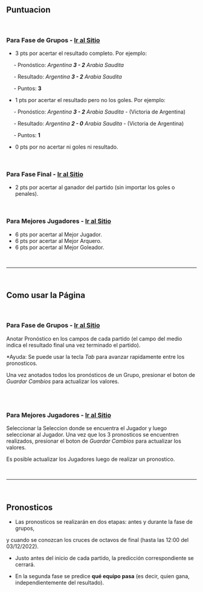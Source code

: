 ## Puntuacion

<br/>

### Para Fase de Grupos - [Ir al Sitio](/fase-grupos)

- 3 pts por acertar el resultado completo. Por ejemplo:
  
&nbsp;&nbsp;&nbsp;&nbsp; - Pronóstico: *Argentina* ***3 - 2*** *Arabia Saudita* 

&nbsp;&nbsp;&nbsp;&nbsp; - Resultado: *Argentina* ***3 - 2*** *Arabia Saudita* 

&nbsp;&nbsp;&nbsp;&nbsp; - Puntos: **3**

- 1 pts por acertar el resultado pero no los goles. Por ejemplo:

&nbsp;&nbsp;&nbsp;&nbsp; - Pronóstico: *Argentina* ***3 - 2*** *Arabia Saudita* - (Victoria de Argentina)

&nbsp;&nbsp;&nbsp;&nbsp; - Resultado: *Argentina* ***2 - 0*** *Arabia Saudita* - (Victoria de Argentina)

&nbsp;&nbsp;&nbsp;&nbsp; - Puntos: **1**

- 0 pts por no acertar ni goles ni resultado.
  
<br/>

### Para Fase Final - [Ir al Sitio](/fase-final)

- 2 pts por acertar al ganador del partido (sin importar los goles o penales).

<br/>

### Para Mejores Jugadores - [Ir al Sitio](/mejores-jugadores)

- 6 pts por acertar al Mejor Jugador.
- 6 pts por acertar al Mejor Arquero.
- 6 pts por acertar al Mejor Goleador.

<br/>

---  
<br/>

## Como usar la Página

<br/>

### Para Fase de Grupos - [Ir al Sitio](/fase-grupos)

Anotar Pronóstico en los campos de cada partido (el campo del medio indica el resultado final una vez terminado el partido). 

*Ayuda: Se puede usar la tecla *Tab* para avanzar rapidamente entre los pronosticos.

Una vez anotados todos los pronósticos de un Grupo, presionar el boton de *Guardar Cambios* para actualizar los valores.

<br/>

<!-- ### Para Fase Final - [Ir al Sitio](/fase-final) -->

<!-- REVIEW escribir -->

<br/>

### Para Mejores Jugadores - [Ir al Sitio](/mejores-jugadores)

Seleccionar la Seleccion donde se encuentra el Jugador y luego seleccionar al Jugador. Una vez que los 3 pronosticos se encuentren realizados, presionar el boton de *Guardar Cambios* para actualizar los valores.

Es posible actualizar los Jugadores luego de realizar un pronostico.

<br/>

---  
<br/>

## Pronosticos

- Las pronosticos se realizarán en dos etapas: antes y durante la fase de grupos, 
<!-- TODO revisar y reescribir -->
  y cuando se conozcan los cruces de octavos de final (hasta las 12:00 del 03/12/2022).
- Justo antes del inicio de cada partido, la predicción correspondiente se cerrará.
<!-- TODO revisar y reescribir -->
- En la segunda fase se predice **qué equipo pasa** (es decir, quien gana, independientemente del resultado).